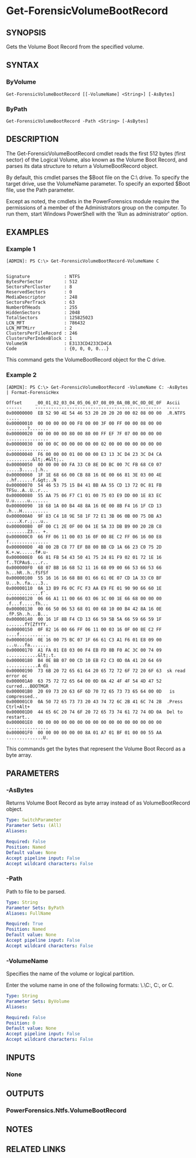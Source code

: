 # Get-ForensicVolumeBootRecord

## SYNOPSIS
Gets the Volume Boot Record from the specified volume.

## SYNTAX

### ByVolume
```
Get-ForensicVolumeBootRecord [[-VolumeName] <String>] [-AsBytes]
```

### ByPath
```
Get-ForensicVolumeBootRecord -Path <String> [-AsBytes]
```

## DESCRIPTION
The Get-ForensicVolumeBootRecord cmdlet reads the first 512 bytes (first sector) of the Logical Volume, also known as the Volume Boot Record, and parses its data structure to return a VolumeBootRecord object.

By default, this cmdlet parses the $Boot file on the C:\ drive. To specify the target drive, use the VolumeName parameter. To specify an exported $Boot file, use the Path parameter.

Except as noted, the cmdlets in the PowerForensics module require the permissions of a member of the Administrators group on the computer. To run them, start Windows PowerShell with the 'Run as administrator' option.

## EXAMPLES

### Example 1
```
[ADMIN]: PS C:\> Get-ForensicVolumeBootRecord-VolumeName C


Signature             : NTFS    
BytesPerSector        : 512
SectorsPerCluster     : 8
ReservedSectors       : 0
MediaDescriptor       : 248
SectorsPerTrack       : 63
NumberOfHeads         : 255
HiddenSectors         : 2048
TotalSectors          : 125825023
LCN_MFT               : 786432
LCN_MFTMirr           : 2
ClustersPerFileRecord : 246
ClustersPerIndexBlock : 1
VolumeSN              : E3133CD4233CD4CA
Code                  : {0, 0, 0, 0...}
```

This command gets the VolumeBootRecord object for the C drive.

### Example 2
```
[ADMIN]: PS C:\> Get-ForensicVolumeBootRecord -VolumeName C: -AsBytes | Format-ForensicHex

Offset     _00_01_02_03_04_05_06_07_08_09_0A_0B_0C_0D_0E_0F  Ascii
------     ------------------------------------------------  -----
0x00000000  EB 52 90 4E 54 46 53 20 20 20 20 00 02 08 00 00  .R.NTFS    .....
0x00000010  00 00 00 00 00 F8 00 00 3F 00 FF 00 00 08 00 00  ........?.......
0x00000020  00 00 00 00 80 00 80 00 FF EF 7F 07 00 00 00 00  ................
0x00000030  00 00 0C 00 00 00 00 00 02 00 00 00 00 00 00 00  ................
0x00000040  F6 00 00 00 01 00 00 00 E3 13 3C D4 23 3C D4 CA  ..........&lt;.#&lt;..
0x00000050  00 00 00 00 FA 33 C0 8E D0 BC 00 7C FB 68 C0 07  .....3.....|.h..
0x00000060  1F 1E 68 66 00 CB 88 16 0E 00 66 81 3E 03 00 4E  ..hf......f.&gt;..N
0x00000070  54 46 53 75 15 B4 41 BB AA 55 CD 13 72 0C 81 FB  TFSu..A..U..r...
0x00000080  55 AA 75 06 F7 C1 01 00 75 03 E9 DD 00 1E 83 EC  U.u.....u.......
0x00000090  18 68 1A 00 B4 48 8A 16 0E 00 8B F4 16 1F CD 13  .h...H..........
0x000000A0  9F 83 C4 18 9E 58 1F 72 E1 3B 06 0B 00 75 DB A3  .....X.r.;...u..
0x000000B0  0F 00 C1 2E 0F 00 04 1E 5A 33 DB B9 00 20 2B C8  ........Z3... +.
0x000000C0  66 FF 06 11 00 03 16 0F 00 8E C2 FF 06 16 00 E8  f...............
0x000000D0  4B 00 2B C8 77 EF B8 00 BB CD 1A 66 23 C0 75 2D  K.+.w......f#.u-
0x000000E0  66 81 FB 54 43 50 41 75 24 81 F9 02 01 72 1E 16  f..TCPAu$....r..
0x000000F0  68 07 BB 16 68 52 11 16 68 09 00 66 53 66 53 66  h...hR..h..fSfSf
0x00000100  55 16 16 16 68 B8 01 66 61 0E 07 CD 1A 33 C0 BF  U...h..fa....3..
0x00000110  0A 13 B9 F6 0C FC F3 AA E9 FE 01 90 90 66 60 1E  .............f`.
0x00000120  06 66 A1 11 00 66 03 06 1C 00 1E 66 68 00 00 00  .f...f.....fh...
0x00000130  00 66 50 06 53 68 01 00 68 10 00 B4 42 8A 16 0E  .fP.Sh..h...B...
0x00000140  00 16 1F 8B F4 CD 13 66 59 5B 5A 66 59 66 59 1F  .......fY[ZfYfY.
0x00000150  0F 82 16 00 66 FF 06 11 00 03 16 0F 00 8E C2 FF  ....f...........
0x00000160  0E 16 00 75 BC 07 1F 66 61 C3 A1 F6 01 E8 09 00  ...u...fa.......
0x00000170  A1 FA 01 E8 03 00 F4 EB FD 8B F0 AC 3C 00 74 09  ............&lt;.t.
0x00000180  B4 0E BB 07 00 CD 10 EB F2 C3 0D 0A 41 20 64 69  ............A di
0x00000190  73 6B 20 72 65 61 64 20 65 72 72 6F 72 20 6F 63  sk read error oc
0x000001A0  63 75 72 72 65 64 00 0D 0A 42 4F 4F 54 4D 47 52  curred...BOOTMGR
0x000001B0  20 69 73 20 63 6F 6D 70 72 65 73 73 65 64 00 0D   is compressed..
0x000001C0  0A 50 72 65 73 73 20 43 74 72 6C 2B 41 6C 74 2B  .Press Ctrl+Alt+
0x000001D0  44 65 6C 20 74 6F 20 72 65 73 74 61 72 74 0D 0A  Del to restart..
0x000001E0  00 00 00 00 00 00 00 00 00 00 00 00 00 00 00 00  ................
0x000001F0  00 00 00 00 00 00 8A 01 A7 01 BF 01 00 00 55 AA  ..............U.
```

This commands get the bytes that represent the Volume Boot Record as a byte array.

## PARAMETERS

### -AsBytes
Returns Volume Boot Record as byte array instead of as VolumeBootRecord object.

```yaml
Type: SwitchParameter
Parameter Sets: (All)
Aliases: 

Required: False
Position: Named
Default value: None
Accept pipeline input: False
Accept wildcard characters: False
```

### -Path
Path to file to be parsed.

```yaml
Type: String
Parameter Sets: ByPath
Aliases: FullName

Required: True
Position: Named
Default value: None
Accept pipeline input: False
Accept wildcard characters: False
```

### -VolumeName
Specifies the name of the volume or logical partition.

Enter the volume name in one of the following formats: \\.\C:, C:, or C.

```yaml
Type: String
Parameter Sets: ByVolume
Aliases: 

Required: False
Position: 0
Default value: None
Accept pipeline input: False
Accept wildcard characters: False
```

## INPUTS

### None


## OUTPUTS

### PowerForensics.Ntfs.VolumeBootRecord

## NOTES

## RELATED LINKS

